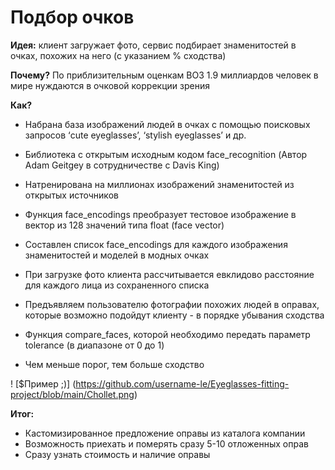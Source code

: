 # Подбор очков

__Идея:__ клиент загружает фото, сервис подбирает знаменитостей в очках, похожих на него (с указанием % сходства)

__Почему?__ По приблизительным оценкам ВОЗ 1.9 миллиардов человек в мире нуждаются в очковой коррекции зрения

__Как?__ 
* Набрана база изображений людей в очках с помощью поисковых запросов ‘cute eyeglasses’, ‘stylish eyeglasses’ и др.

* Библиотека с открытым исходным кодом face_recognition (Автор Adam Geitgey в сотрудничестве с Davis King)

* Натренирована на миллионах изображений знаменитостей из открытых источников

* Функция face_encodings преобразует тестовое изображение в вектор из 128 значений типа float (face vector)
* Составлен список face_encodings для каждого изображения знаменитостей и моделей в модных очках
* При загрузке фото клиента рассчитывается евклидово расстояние для каждого лица из сохраненного списка
* Предъявляем пользователю фотографии похожих людей в оправах, которые возможно подойдут клиенту - в порядке убывания сходства

* Функция compare_faces, которой необходимо передать параметр tolerance (в диапазоне от 0 до 1)
* Чем меньше порог, тем больше сходство

! [$Пример ;)] (https://github.com/username-le/Eyeglasses-fitting-project/blob/main/Chollet.png)

__Итог:__
* Кастомизированное предложение оправы из каталога компании
* Возможность приехать и померять сразу 5-10 отложенных оправ 
* Сразу узнать стоимость и наличие оправы



